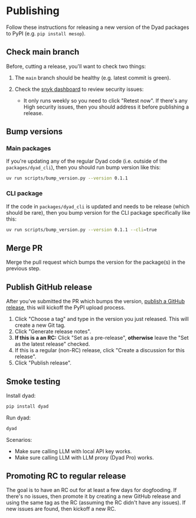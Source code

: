 # Publishing

Follow these instructions for releasing a new version of the Dyad packages to PyPI (e.g. `pip install mesop`).

## Check main branch

Before, cutting a release, you'll want to check two things:

1. The `main` branch should be healthy (e.g. latest commit is green).
2. Check the [snyk dashboard](https://app.snyk.io/org/wwwillchen/project/2b50bd95-96a7-4d2b-b919-a458c02c9697) to review security issues:

   - It only runs weekly so you need to click "Retest now". If there's any High security issues, then you should address it before publishing a release.

## Bump versions

### Main packages

If you're updating any of the regular Dyad code (i.e. outside of the `packages/dyad_cli`), then you should run bump version like this:

```sh
uv run scripts/bump_version.py --version 0.1.1
```

### CLI package

If the code in `packages/dyad_cli` is updated and needs to be release (which should be rare), then you bump version for the CLI package specifically like this:

```sh
uv run scripts/bump_version.py --version 0.1.1 --cli=true
```

## Merge PR

Merge the pull request which bumps the version for the package(s) in the previous step.

## Publish GitHub release

After you've submitted the PR which bumps the version, [publish a GitHub release](https://github.com/mesop-dev/mesop/releases/new), this will kickoff the PyPI upload process.

1. Click "Choose a tag" and type in the version you just released. This will create a new Git tag.
1. Click "Generate release notes".
1. **If this is a an RC:** Click "Set as a pre-release", **otherwise** leave the "Set as the latest release" checked.
1. If this is a regular (non-RC) release, click "Create a discussion for this release".
1. Click "Publish release".

## Smoke testing

Install dyad:

```sh
pip install dyad
```

Run dyad:

```sh
dyad
```

Scenarios:

- Make sure calling LLM with local API key works.
- Make sure calling LLM with LLM proxy (Dyad Pro) works.

## Promoting RC to regular release

The goal is to have an RC out for at least a few days for dogfooding. If there's no issues, then promote it by creating a new GitHub release and using the same tag as the RC (assuming the RC didn't have any issues). If new issues are found, then kickoff a new RC.
